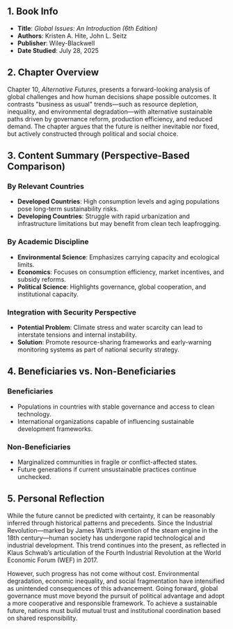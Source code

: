 ## 1. Book Info
- **Title**: *Global Issues: An Introduction (6th Edition)*
- **Authors**: Kristen A. Hite, John L. Seitz
- **Publisher**: Wiley-Blackwell
- **Date Studied**: July 28, 2025

## 2. Chapter Overview
Chapter 10, *Alternative Futures*, presents a forward-looking analysis of global challenges and how human decisions shape possible outcomes. It contrasts "business as usual" trends—such as resource depletion, inequality, and environmental degradation—with alternative sustainable paths driven by governance reform, production efficiency, and reduced demand. The chapter argues that the future is neither inevitable nor fixed, but actively constructed through political and social choice.

## 3. Content Summary (Perspective-Based Comparison)

### By Relevant Countries
- **Developed Countries**: High consumption levels and aging populations pose long-term sustainability risks.
- **Developing Countries**: Struggle with rapid urbanization and infrastructure limitations but may benefit from clean tech leapfrogging.

### By Academic Discipline
- **Environmental Science**: Emphasizes carrying capacity and ecological limits.
- **Economics**: Focuses on consumption efficiency, market incentives, and subsidy reforms.
- **Political Science**: Highlights governance, global cooperation, and institutional capacity.

### Integration with Security Perspective
- **Potential Problem**: Climate stress and water scarcity can lead to interstate tensions and internal instability.
- **Solution**: Promote resource-sharing frameworks and early-warning monitoring systems as part of national security strategy.

## 4. Beneficiaries vs. Non-Beneficiaries

### Beneficiaries
- Populations in countries with stable governance and access to clean technology.
- International organizations capable of influencing sustainable development frameworks.

### Non-Beneficiaries
- Marginalized communities in fragile or conflict-affected states.
- Future generations if current unsustainable practices continue unchecked.

## 5. Personal Reflection
While the future cannot be predicted with certainty, it can be reasonably inferred through historical patterns and precedents. Since the Industrial Revolution—marked by James Watt’s invention of the steam engine in the 18th century—human society has undergone rapid technological and industrial development. This trend continues into the present, as reflected in Klaus Schwab’s articulation of the Fourth Industrial Revolution at the World Economic Forum (WEF) in 2017.

However, such progress has not come without cost. Environmental degradation, economic inequality, and social fragmentation have intensified as unintended consequences of this advancement. Going forward, global governance must move beyond the pursuit of political advantage and adopt a more cooperative and responsible framework. To achieve a sustainable future, nations must build mutual trust and institutional coordination based on shared responsibility.
